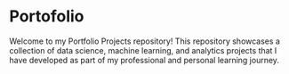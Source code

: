 # Portofolio

Welcome to my Portfolio Projects repository! This repository showcases a collection of data science, machine learning, and analytics projects that I have developed as part of my professional and personal learning journey.
